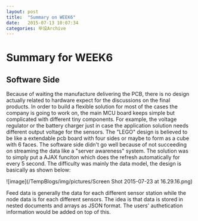 ```yaml
---
layout: post
title:  "Summary on WEEK6"
date:   2015-07-13 10:07:34
categories: 毕设Archive
---
```


# Summary for WEEK6
## Software Side
Because of waiting the manufacture delivering the PCB, there is no design actually related to hardware expect for the discussions on the final products. In order to build a flexible solution for most of the cases the company is going to work on, the main MCU board keeps simple but complicated with different tiny components. For example, the voltage regulator or the battery charger just in case the application solution needs different output voltage for the sensors. The "LEGO" design is believed to be like a extendable pcb board with four sides or maybe to form as a cube with 6 faces.
The software side didn't go well because of not succeeding on streaming the data like a "server awareness" system. The solution was to simply put a AJAX funciton which does the refresh automatically for every 5 second.
The difficulty was mainly the data model, the design is basically as shown below:

![image](/TempBlogs/img/pictures/Screen Shot 2015-07-23 at 16.29.16.png)


Feed data is generally the data for each different sensor station while the node data is for each different sensors. The idea is that data is stored in nested documents and arrays as JSON format. The users' authetication information would be added on top of this.

